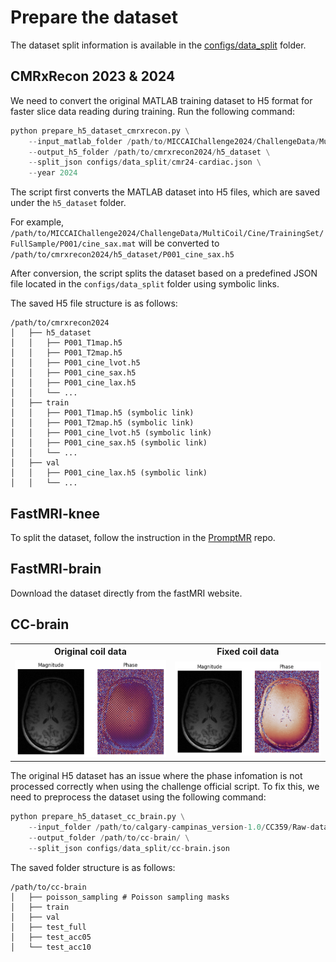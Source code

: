 # Prepare the dataset

The dataset split information is available in the [configs/data_split](configs/data_split) folder. 

## CMRxRecon 2023 & 2024

We need to convert the original MATLAB training dataset to H5 format for faster slice data reading during training. Run the following command:

```python
python prepare_h5_dataset_cmrxrecon.py \
    --input_matlab_folder /path/to/MICCAIChallenge2024/ChallengeData/MultiCoil \
    --output_h5_folder /path/to/cmrxrecon2024/h5_dataset \
    --split_json configs/data_split/cmr24-cardiac.json \
    --year 2024
```

The script first converts the MATLAB dataset into H5 files, which are saved under the `h5_dataset` folder.

For example,
`/path/to/MICCAIChallenge2024/ChallengeData/MultiCoil/Cine/TrainingSet/FullSample/P001/cine_sax.mat`
will be converted to
`/path/to/cmrxrecon2024/h5_dataset/P001_cine_sax.h5`

After conversion, the script splits the dataset based on a predefined JSON file located in the `configs/data_split` folder using symbolic links.

The saved H5 file structure is as follows:

```
/path/to/cmrxrecon2024
│   ├── h5_dataset
│   │   ├── P001_T1map.h5
│   │   ├── P001_T2map.h5
│   │   ├── P001_cine_lvot.h5
│   │   ├── P001_cine_sax.h5
│   │   ├── P001_cine_lax.h5
│   │   └── ...
│   ├── train
│   │   ├── P001_T1map.h5 (symbolic link)
│   │   ├── P001_T2map.h5 (symbolic link)
│   │   ├── P001_cine_lvot.h5 (symbolic link)
│   │   ├── P001_cine_sax.h5 (symbolic link)
│   │   └── ...
│   ├── val
│   │   ├── P001_cine_lax.h5 (symbolic link)
│   │   └── ...
```

## FastMRI-knee

To split the dataset, follow the instruction in the [PromptMR](https://github.com/hellopipu/PromptMR/blob/main/promptmr_examples/fastmri/README.md) repo.

## FastMRI-brain

Download the dataset directly from the fastMRI website.

## CC-brain

<table align="center">
  <tr>
    <th>Original coil data</th>
    <th>Fixed coil data</th>
  </tr>
  <tr>
    <td><img src="assets/origin.png" alt="Proposed Method" width="400"></td>
    <td><img src="assets/fixed.png" alt="Baseline Method" width="400"></td>
  </tr>
</table>

The original H5 dataset has an issue where the phase infomation is not processed correctly when using the challenge official script. To fix this, we need to preprocess the dataset using the following command:

```python
python prepare_h5_dataset_cc_brain.py \
    --input_folder /path/to/calgary-campinas_version-1.0/CC359/Raw-data/Multi-channel/12-channel \
    --output_folder /path/to/cc-brain/ \
    --split_json configs/data_split/cc-brain.json
```

The saved folder structure is as follows:

```
/path/to/cc-brain
│   ├── poisson_sampling # Poisson sampling masks
│   ├── train
│   ├── val
│   ├── test_full
│   ├── test_acc05
│   └── test_acc10
```

